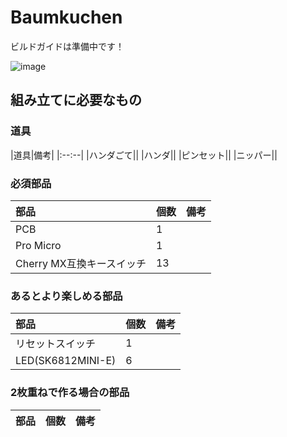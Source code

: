 # Baumkuchen

ビルドガイドは準備中です！

![image](https://user-images.githubusercontent.com/4215759/236590947-5e2b200c-d6b9-4246-83f6-99cc7e84508d.png)

## 組み立てに必要なもの

### 道具

|道具|備考|
|:--:--|
|ハンダごて||
|ハンダ||
|ピンセット||
|ニッパー||

### 必須部品

|部品|個数|備考|
|:--|:--|:--|
|PCB|1||
|Pro Micro|1||
|Cherry MX互換キースイッチ|13||

### あるとより楽しめる部品

|部品|個数|備考|
|:--|:--|:--|
|リセットスイッチ|1||
|LED(SK6812MINI-E)|6||

### 2枚重ねで作る場合の部品
|部品|個数|備考|
|:--|:--|:--|
